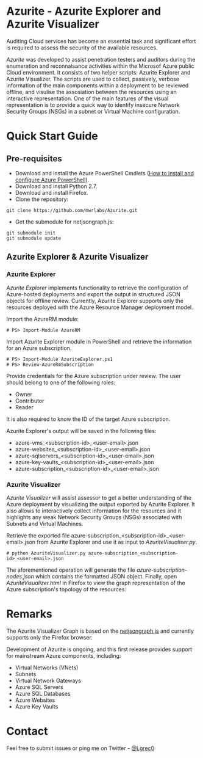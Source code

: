 # Azurite - Azurite Explorer and Azurite Visualizer

Auditing Cloud services has become an essential task and significant effort is required to assess the security of the available resources.

_Azurite_ was developed to assist penetration testers and auditors during the enumeration and reconnaisance activities within the Microsof Azure public Cloud environment. It consists of two helper scripts: Azurite Explorer and Azurite Visualizer. The scripts are used to collect, passively, verbose information of the main components within a deployment to be reviewed offline, and visulise the assosiation between the resources using an interactive representation. One of the main features of the visual representation is to provide a quick way to identify insecure Network Security Groups (NSGs) in a subnet or Virtual Machine configuration.

# Quick Start Guide

## Pre-requisites

* Download and install the Azure PowerShell Cmdlets ([How to install and configure Azure PowerShell](https://azure.microsoft.com/en-gb/documentation/articles/powershell-install-configure/)).
* Download and install Python 2.7.
* Download and install Firefox.
* Clone the repository:
```
git clone https://github.com/mwrlabs/Azurite.git
```

* Get the submodule for netjsongraph.js:
```
git submodule init
git submodule update
```

## Azurite Explorer & Azurite Visualizer

### Azurite Explorer

_Azurite Explorer_ implements functionality to retrieve the configuration of Azure-hosted deployments and export the output in structured JSON objects for offline review. Currently, Azurite Explorer supports only the resources deployed with the Azure Resource Manager deployment model. 

Import the AzureRM module:

    # PS> Import-Module AzureRM

Import Azurite Explorer module in PowerShell and retrieve the information for an Azure subscription. 

    # PS> Import-Module AzuriteExplorer.ps1
    # PS> Review-AzureRmSubscription

Provide credentials for the Azure subscription under review. The user should belong to one of the following roles:
* Owner
* Contributor
* Reader

It is also required to know the ID of the target Azure subscription.

Azurite Explorer's output will be saved in the following files:
* azure-vms\_&lt;subscription-id&gt;\_&lt;user-email&gt;.json
* azure-websites\_&lt;subscription-id&gt;\_&lt;user-email&gt;.json
* azure-sqlservers\_&lt;subscription-id&gt;\_&lt;user-email&gt;.json
* azure-key-vaults\_&lt;subscription-id&gt;\_&lt;user-email&gt;.json
* azure-subscription\_&lt;subscription-id&gt;\_&lt;user-email&gt;.json

### Azurite Visualizer

_Azurite Visualizer_ will assist assessor to get a better understanding of the Azure deployment by visualizing the output exported by Azurite Explorer. It also allows to interactively collect information for the resources and it highlights any weak Network Security Groups (NSGs) associated with Subnets and Virtual Machines.

Retrieve the exported file azure-subscription\_&lt;subscription-id&gt;\_&lt;user-email&gt;.json from Azurite Explorer and use it as input to _AzuriteVisualiser.py_.

    # python AzuriteVisualizer.py azure-subscription_<subscription-id>_<user-email>.json

The aforementioned operation will generate the file _azure-subscription-nodes.json_ which contains the formatted JSON object. Finally, open _AzuriteVisualizer.html_ in Firefox to view the graph representation of the Azure subscription's topology of the resources.

# Remarks

The Azurite Visualizer Graph is based on the [netjsongraph.js](https://github.com/interop-dev/netjsongraph.js) and currently supports only the Firefox browser.

Development of Azurite is ongoing, and this first release provides support for mainstream Azure components, including:

* Virtual Networks (VNets)
* Subnets
* Virtual Network Gateways
* Azure SQL Servers
* Azure SQL Databases
* Azure Websites
* Azure Key Vaults

# Contact

Feel free to submit issues or ping me on Twitter - [@Lgrec0](https://twitter.com/Lgrec0)
